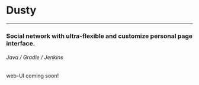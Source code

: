 # Dusty
-------
### Social network with ultra-flexible and customize personal page interface.
###### Java / Gradle / Jenkins

web-UI coming soon!
